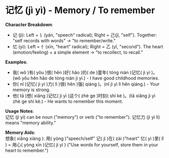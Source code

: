 # **记忆 (jì yì) - Memory / To remember**

**Character Breakdown**:  
- 记 (jì): Left = 讠(yán, "speech" radical); Right = 己(jǐ, "self"). Together: "self records with words" → "to remember/write."  
- 忆 (yì): Left = 忄(xīn, "heart" radical); Right = 乙 (yǐ, "second"). The heart (emotion/feeling) + a simple element → "to recollect, to recall."

**Examples**:  
- 我( wǒ )有( yǒu )很( hěn )好( hǎo )的( de )童年( tóng nián )记忆( jì yì )。(wǒ yǒu hěn hǎo de tóng nián jì yì.) - I have good childhood memories.  
- 你( nǐ )记忆( jì yì )力( lì )很( hěn )强( qiáng )。(nǐ jì yì lì hěn qiáng.) - Your memory is strong.  
- 他( tā )想( xiǎng )记忆( jì yì )这个( zhè ge )时刻( shí kè )。(tā xiǎng jì yì zhè ge shí kè.) - He wants to remember this moment.

**Usage Notes**:  
记忆 (jì yì) can be noun ("memory") or verb ("to remember"). 记忆力 (jì yì lì) means "memory ability."

**Memory Aids**:  
想象( xiǎng xiàng ): 用( yòng )"speech/self" 记( jì )在( zài )"heart" 忆( yì )里( lǐ ) = 用心( yòng xīn )记忆( jì yì ) ("Use words for yourself, store them in your heart to remember.")